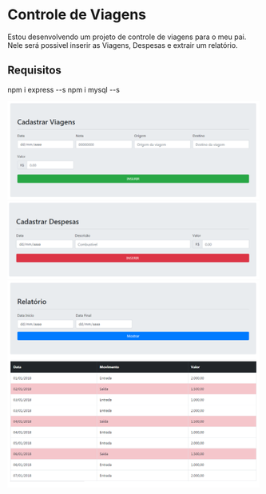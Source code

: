 ﻿# Controle de Viagens
Estou desenvolvendo um projeto de controle de viagens para o meu pai. Nele será possivel inserir as Viagens, Despesas e extrair um relatório. 


## Requisitos
npm i express --s
npm i mysql --s


<img src="https://github.com/ChristianoPiccinin/Controle-Viagens/blob/master/img-md/viagens.PNG" alt="Viagens" />


<img src="https://github.com/ChristianoPiccinin/Controle-Viagens/blob/master/img-md/despesas.PNG" alt="Despesas" />


<img src="https://github.com/ChristianoPiccinin/Controle-Viagens/blob/master/img-md/relat-1.PNG" alt="Relatório" />
